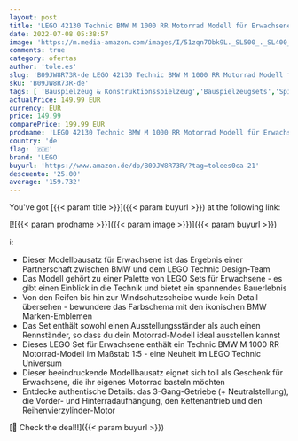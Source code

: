 ```yaml
---
layout: post
title: 'LEGO 42130 Technic BMW M 1000 RR Motorrad Modell für Erwachsene  Modellbausatz  Set als Geschenk zum Basteln'
date: 2022-07-08 05:38:57
image: 'https://m.media-amazon.com/images/I/51zqn7Obk9L._SL500_._SL400_.jpg'
comments: true
category: ofertas
author: 'tole.es'
slug: 'B09JW8R73R-de LEGO 42130 Technic BMW M 1000 RR Motorrad Modell für...'
sku: 'B09JW8R73R-de'
tags: [ 'Bauspielzeug & Konstruktionsspielzeug','Bauspielzeugsets','Spielzeug','lego','🇩🇪', ]
actualPrice: 149.99 EUR
currency: EUR
price: 149.99
comparePrice: 199.99 EUR
prodname: 'LEGO 42130 Technic BMW M 1000 RR Motorrad Modell für Erwachsene  Modellbausatz  Set als Geschenk zum Basteln'
country: 'de'
flag: '🇩🇪'
brand: 'LEGO'
buyurl: 'https://www.amazon.de/dp/B09JW8R73R/?tag=tolees0ca-21'
descuento: '25.00'
average: '159.732'
---
```


You've got [{{< param title >}}]({{< param buyurl >}}) at the following link:

[![{{< param prodname >}}]({{< param image >}})]({{< param buyurl >}})

ℹ️:

- Dieser Modellbausatz für Erwachsene ist das Ergebnis einer Partnerschaft zwischen BMW und dem LEGO Technic Design-Team
- Das Modell gehört zu einer Palette von LEGO Sets für Erwachsene - es gibt einen Einblick in die Technik und bietet ein spannendes Bauerlebnis
- Von den Reifen bis hin zur Windschutzscheibe wurde kein Detail übersehen - bewundere das Farbschema mit den ikonischen BMW Marken-Emblemen
- Das Set enthält sowohl einen Ausstellungsständer als auch einen Rennständer, so dass du dein Motorrad-Modell ideal ausstellen kannst
- Dieses LEGO Set für Erwachsene enthält ein Technic BMW M 1000 RR Motorrad-Modell im Maßstab 1:5 - eine Neuheit im LEGO Technic Universum
- Dieser beeindruckende Modellbausatz eignet sich toll als Geschenk für Erwachsene, die ihr eigenes Motorrad basteln möchten
- Entdecke authentische Details: das 3-Gang-Getriebe (+ Neutralstellung), die Vorder- und Hinterradaufhängung, den Kettenantrieb und den Reihenvierzylinder-Motor

[🛒 Check the deal!!]({{< param buyurl >}})
